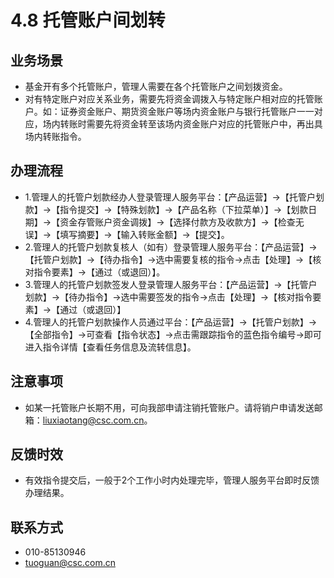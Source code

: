 # 4.8 托管账户间划转
## <i class="hicon lb1"></i>业务场景
- 基金开有多个托管账户，管理人需要在各个托管账户之间划拨资金。
- 对有特定账户对应关系业务，需要先将资金调拨入与特定账户相对应的托管账户。如：证券资金账户、期货资金账户等场内资金账户与银行托管账户一一对应，场内转账时需要先将资金转至该场内资金账户对应的托管账户中，再出具场内转账指令。

## <i class="hicon lb2"></i>办理流程
- 1.管理人的托管户划款经办人登录管理人服务平台：【产品运营】->【托管户划款】->【指令提交】->【特殊划款】->【产品名称（下拉菜单）】->【划款日期】->【资金存管账户资金调拨】->【选择付款方及收款方】->【检查无误】->【填写摘要】->【输入转账金额】->【提交】。
- 2.管理人的托管户划款复核人（如有）登录管理人服务平台：【产品运营】->【托管户划款】->【待办指令】->选中需要复核的指令->点击【处理】->【核对指令要素】->【通过（或退回）】。
- 3.管理人的托管户划款签发人登录管理人服务平台：【产品运营】->【托管户划款】->【待办指令】->选中需要签发的指令->点击【处理】->【核对指令要素】->【通过（或退回）】
- 4.管理人的托管户划款操作人员通过平台：【产品运营】->【托管户划款】->【全部指令】->可查看【指令状态】->点击需跟踪指令的蓝色指令编号->即可进入指令详情【查看任务信息及流转信息】。

## <i class="hicon lb3"></i>注意事项
- 如某一托管账户长期不用，可向我部申请注销托管账户。请将销户申请发送邮箱：liuxiaotang@csc.com.cn。

## <i class="hicon lb4"></i>反馈时效
- 有效指令提交后，一般于2个工作小时内处理完毕，管理人服务平台即时反馈办理结果。

## <i class="hicon lb5"></i>联系方式
- 010-85130946
- tuoguan@csc.com.cn
